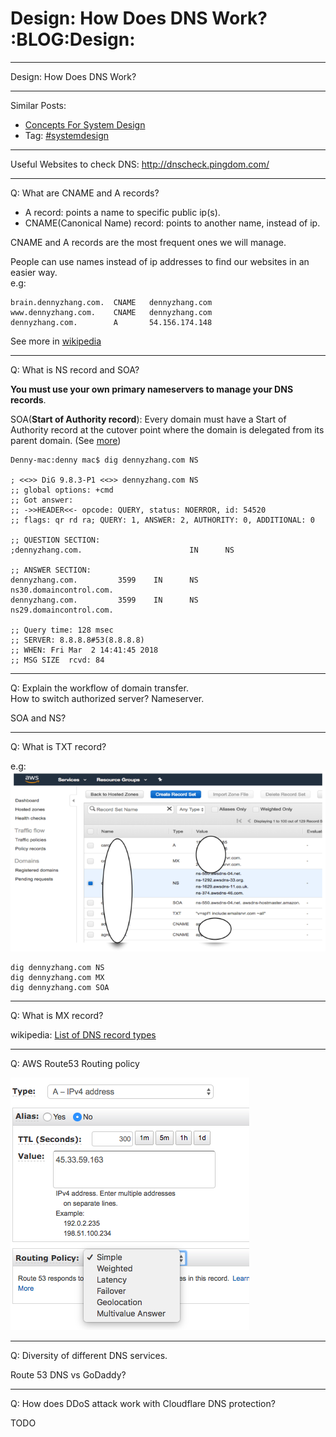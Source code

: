 # Design: How Does DNS Work?     :BLOG:Design:


---

Design: How Does DNS Work?  

---

Similar Posts:  
-   [Concepts For System Design](https://brain.dennyzhang.com/design-concept)
-   Tag: [#systemdesign](https://brain.dennyzhang.com/tag/systemdesign)

---

Useful Websites to check DNS: [<http://dnscheck.pingdom.com/>](http://dnscheck.pingdom.com/)  

---

Q: What are CNAME and A records?  
-   A record: points a name to specific public ip(s).
-   CNAME(Canonical Name) record: points to another name, instead of ip.

CNAME and A records are the most frequent ones we will manage.  

People can use names instead of ip addresses to find our websites in an easier way.  
e.g:  

    brain.dennyzhang.com.  CNAME   dennyzhang.com
    www.dennyzhang.com.    CNAME   dennyzhang.com
    dennyzhang.com.        A       54.156.174.148

See more in [wikipedia](https://en.wikipedia.org/wiki/CNAME_record)  

---

Q: What is NS record and SOA?  

**You must use your own primary nameservers to manage your DNS records**.  

SOA(**Start of Authority record**): Every domain must have a Start of Authority record at the cutover point where the domain is delegated from its parent domain. (See [more](https://support.dnsimple.com/articles/soa-record/))  

    Denny-mac:denny mac$ dig dennyzhang.com NS
    
    ; <<>> DiG 9.8.3-P1 <<>> dennyzhang.com NS
    ;; global options: +cmd
    ;; Got answer:
    ;; ->>HEADER<<- opcode: QUERY, status: NOERROR, id: 54520
    ;; flags: qr rd ra; QUERY: 1, ANSWER: 2, AUTHORITY: 0, ADDITIONAL: 0
    
    ;; QUESTION SECTION:
    ;dennyzhang.com.                        IN      NS
    
    ;; ANSWER SECTION:
    dennyzhang.com.         3599    IN      NS      ns30.domaincontrol.com.
    dennyzhang.com.         3599    IN      NS      ns29.domaincontrol.com.
    
    ;; Query time: 128 msec
    ;; SERVER: 8.8.8.8#53(8.8.8.8)
    ;; WHEN: Fri Mar  2 14:41:45 2018
    ;; MSG SIZE  rcvd: 84

---

Q: Explain the workflow of domain transfer.  
How to switch authorized server? Nameserver.  

SOA and NS?  

---

Q: What is TXT record?  

e.g:  
![img](//raw.githubusercontent.com/DennyZhang/images/master/design/dns_sample.png)  

    dig dennyzhang.com NS
    dig dennyzhang.com MX
    dig dennyzhang.com SOA

---

Q: What is MX record?  

wikipedia: [List of DNS record types](https://en.wikipedia.org/wiki/List_of_DNS_record_types)  

---

Q: AWS Route53 Routing policy  

![img](//raw.githubusercontent.com/DennyZhang/images/master/design/aws_route53_routing_policy.png)  

---

Q: Diversity of different DNS services.  

Route 53 DNS vs GoDaddy?  

---

Q: How does DDoS attack work with Cloudflare DNS protection?  

TODO
